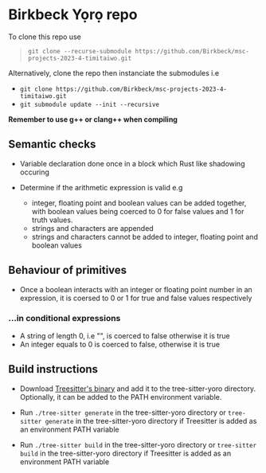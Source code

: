 # Birkbeck Yọrọ repo

To clone this repo use 
>```git clone --recurse-submodule https://github.com/Birkbeck/msc-projects-2023-4-timitaiwo.git```

Alternatively, clone the repo then instanciate the submodules i.e 
- ```git clone https://github.com/Birkbeck/msc-projects-2023-4-timitaiwo.git```
- ```git submodule update --init --recursive```

**Remember to use g++ or clang++ when compiling**

## Semantic checks
- Variable declaration done once in a block which Rust like shadowing occuring

- Determine if the arithmetic expression is valid e.g 
    - integer, floating point and boolean values can be added together, with boolean values being coerced to 0 for false values and 1 for truth values.
    - strings and characters are appended
    - strings and characters cannot be added to integer, floating point and boolean values


## Behaviour of primitives
- Once a boolean interacts with an integer or floating point number in an expression, it is coersed to 0 or 1 for true and false values respectively

### ...in conditional expressions
- A string of length 0, i.e "", is coerced to false otherwise it is true
- An integer equals to 0 is coerced to false, otherwise it is true



## Build instructions
- Download [Treesitter's binary](https://github.com/tree-sitter/tree-sitter/releases) and add it to the tree-sitter-yoro directory. Optionally, it can be added to the PATH environment variable.

- Run ```./tree-sitter generate``` in the tree-sitter-yoro directory or ```tree-sitter generate``` in the tree-sitter-yoro directory if Treesitter is added as an environment PATH variable

- Run ```./tree-sitter build``` in the tree-sitter-yoro directory or ```tree-sitter build``` in the tree-sitter-yoro directory if Treesitter is added as an environment PATH variable
